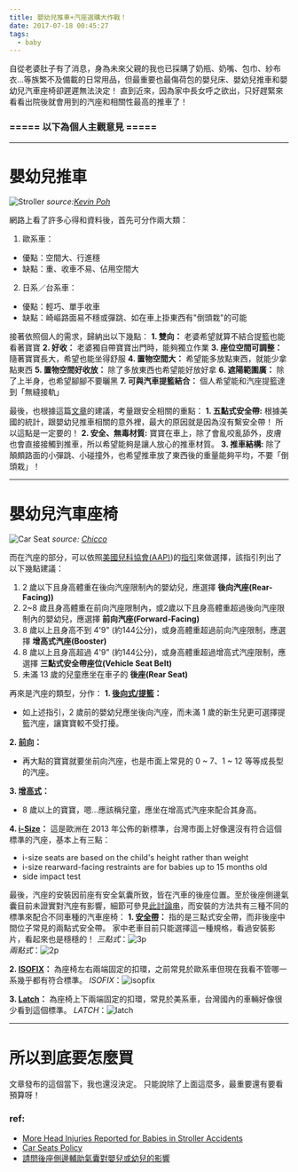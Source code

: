 ```yaml
---
title: 嬰幼兒推車+汽座選購大作戰！
date: 2017-07-18 00:45:27
tags: 
  - baby
---
```


自從老婆肚子有了消息，身為未來父親的我也已採購了奶瓶、奶嘴、包巾、紗布衣...等族繁不及備載的日常用品，但最重要也最傷荷包的嬰兒床、嬰幼兒推車和嬰幼兒汽車座椅卻遲遲無法決定！
直到近來，因為家中長女呼之欲出，只好趕緊來看看出院後就會用到的汽座和相關性最高的推車了！

### ===== 以下為個人主觀意見 =====

----

# 嬰幼兒推車
![Stroller](http://i.imgur.com/6LSps77.jpg)
_source:[Kevin Poh](https://www.flickr.com/photos/kevinpoh/4545094285)_

網路上看了許多心得和資料後，首先可分作兩大類：

1. 歐系車：
  * 優點：空間大、行進穩
  * 缺點：重、收車不易、佔用空間大

2. 日系／台系車：
  * 優點：輕巧、單手收車
  * 缺點：崎嶇路面易不穩或彈跳、如在車上掛東西有"倒頭栽"的可能

<p>

接著依照個人的需求，歸納出以下幾點：
**1. 雙向：**  老婆希望就算不結合提籃也能看著寶寶
**2. 好收：**  老婆獨自帶寶寶出門時，能夠獨立作業
**3. 座位空間可調整：**  隨著寶寶長大，希望也能坐得舒服
**4. 置物空間大：**  希望能多放點東西，就能少拿點東西
**5. 置物空間好收放：**  除了多放東西也希望能好放好拿
**6. 遮陽範圍廣：**  除了上半身，也希望腳腳不要曬黑
**7. 可與汽車提籃結合：**  個人希望能和汽座提籃達到「無縫接軌」

最後，也根據這篇[文章](https://drkentsui.com/2016/08/01/%E5%AC%B0%E5%85%92%E6%8E%A8%E8%BB%8A%E9%81%B8%E8%B3%BC%E8%A6%81%E9%BB%9E-%EF%BC%9A%E5%85%92%E7%A7%91%E9%86%AB%E5%B8%AB%E8%89%AF%E5%BF%83%E5%BB%BA%E8%AD%B0/)的建議，考量跟安全相關的重點：
**1. 五點式安全帶:**  根據美國的統計，跟嬰幼兒推車相關的意外裡，最大的原因就是因為沒有繫安全帶！ 所以這點是一定要的！
**2. 安全、無毒材質:**  寶寶在車上，除了會亂咬亂舔外，皮膚也會直接接觸到推車，所以希望能夠是讓人放心的推車材質。 
**3. 推車結構:** 除了顛頗路面的小彈跳、小碰撞外，也希望推車放了東西後的重量能夠平均，不要「倒頭栽」！

----

# 嬰幼兒汽車座椅
![Car Seat](http://i.imgur.com/Vj7YfL0.jpg)
_source: [Chicco](http://www.chicco.com/it.html)_

而在汽座的部分，可以依照[美國兒科協會(AAP)](https://en.wikipedia.org/wiki/American_Academy_of_Pediatrics))的[指引](https://www.healthychildren.org/English/safety-prevention/on-the-go/pages/Car-Safety-Seats-Information-for-Families.aspx)來做選擇，該指引列出了以下幾點建議：
1. 2 歲以下且身高體重在後向汽座限制內的嬰幼兒，應選擇 **後向汽座(Rear-Facing))**
2. 2~8 歲且身高體重在前向汽座限制內，或2歲以下且身高體重超過後向汽座限制內的嬰幼兒，應選擇 **前向汽座(Forward-Facing)**
3. 8 歲以上且身高不到 4'9" (約144公分)，或身高體重超過前向汽座限制，應選擇 **增高式汽座(Booster)**
4. 8 歲以上且身高超過 4'9" (約144公分)，或身高體重超過增高式汽座限制，應選擇 **三點式安全帶座位(Vehicle Seat Belt)** 
5. 未滿 13 歲的兒童應坐在車子的 **後座(Rear Seat)** 

<p>

再來是汽座的類型，分作：
**1. [後向式/提籃](http://www.childcarseats.org.uk/types-of-seat/rearward-facing-baby-seats)：** 
  * 如上述指引，2 歲前的嬰幼兒應坐後向汽座，而未滿 1 歲的新生兒更可選擇提籃汽座，讓寶寶較不受打擾。

**2. [前向](http://www.childcarseats.org.uk/types-of-seat/forward-facing-seats)：** 
  * 再大點的寶寶就要坐前向汽座，也是市面上常見的 0 ~ 7、1 ~ 12 等等成長型的汽座。

**3. [增高式](http://www.childcarseats.org.uk/types-of-seat/booster-cushions)：** 
  * 8 歲以上的寶寶，嗯...應該稱兒童，應坐在增高式汽座來配合其身高。

**4. [i-Size](http://www.childcarseats.org.uk/types-of-seat/i-size-seats)：** 這是歐洲在 2013 年公佈的新標準，台灣市面上好像還沒有符合這個標準的汽座，基本上有三點：
  * i-size seats are based on the child's height rather than weight 
  * i-size rearward-facing restraints are for babies up to 15 months old
  * side impact test 

<p>

最後，汽座的安裝因前座有安全氣囊所致，皆在汽車的後座位置。至於後座側邊氣囊目前未證實對汽座有影響，細節可參見[此討論串](https://zh.wikipedia.org/wiki/%E5%BA%A7%E4%BD%8D%E5%AE%89%E5%85%A8%E5%B8%B6)，而安裝的方法共有三種不同的標準來配合不同車種的汽車座椅：
**1. [安全帶](https://zh.wikipedia.org/wiki/%E5%BA%A7%E4%BD%8D%E5%AE%89%E5%85%A8%E5%B8%B6)：**  指的是三點式安全帶，而非後座中間位子常見的兩點式安全帶。 家中老車目前只能選擇這一種規格，看過安裝影片，看起來也是穩穩的！ 
  _三點式_：![3p](https://upload.wikimedia.org/wikipedia/commons/7/7d/Seatbelt.png)  
  _兩點式_：![2p](https://upload.wikimedia.org/wikipedia/commons/b/bc/Airplane_seat_belt_1.jpg)

**2. [ISOFIX](https://en.wikipedia.org/wiki/Isofix)：**  為座椅左右兩端固定的扣環，之前常見於歐系車但現在我看不管哪一系幾乎都有符合標準。
  _ISOFIX_：![isopfix](http://i.imgur.com/mcUOIHCm.jpg)

**3. [Latch](http://thecarseatlady.com/the-latch-system)：** 為座椅上下兩端固定的扣環，常見於美系車，台灣國內的車輛好像很少看到這個標準。
  _LATCH_：![latch](http://i.imgur.com/muFsoPr.jpg)

----

# 所以到底要怎麼買
文章發布的這個當下，我也還沒決定。 只能說除了上面這麼多，最重要還有要看預算呀！


### ref:
* [More Head Injuries Reported for Babies in Stroller Accidents](https://well.blogs.nytimes.com/2016/08/17/more-head-injuries-reported-for-babies-in-stroller-accidents)
* [Car Seats Policy](http://pediatrics.aappublications.org/content/pediatrics/early/2011/03/21/peds.2011-0213.full.pdf)
* [請問後座側邊輔助氣囊對嬰兒或幼兒的影響](https://mobile01.com/topicdetail.php?f=214&t=1773418)
